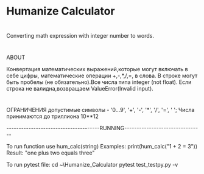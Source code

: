 # Humanize Calculator
#
Converting math expression with integer number to words.
#
ABOUT

Конвертация математических выражений,которые могут включать в себе цифры, математические операции +,-,*,/,=, в слова.
В строке могут быть пробелы (не обязательно).Все числа типа integer (not float).
Если строка не валидна,возвращаем ValueError(Invalid input).

#
ОГРАНИЧЕНИЯ
допустимые символы - '0...9', '+', '-', '*', '/', '=', ' ';
Числа принимаются до триллиона 10**12

--------------------------------------RUNNING--------------------------------

To run function use hum_calc(string)
Examples: print(hum_calc("1 + 2 = 3"))
Result: "one plus two equals three"

To run pytest file:
cd ~\Humanize_Calculator
pytest test_testpy.py -v   
